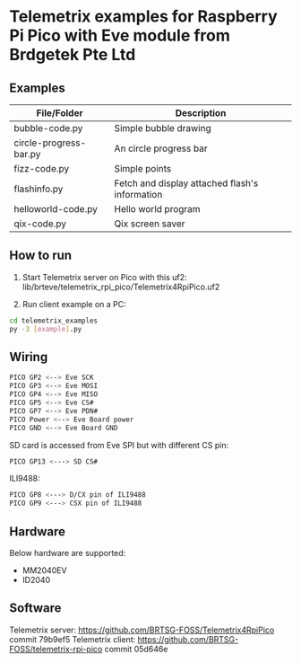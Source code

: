 # Telemetrix examples for Raspberry Pi Pico with Eve module from Brdgetek Pte Ltd

## Examples


| File/Folder |  Description |
| ------ | ------ |
| bubble-code.py              | Simple bubble drawing                           |
| circle-progress-bar.py      | An circle progress bar                          |
| fizz-code.py                | Simple points                                   |
| flashinfo.py                | Fetch and display attached flash's information  |
| helloworld-code.py          | Hello world program                             |
| qix-code.py                 | Qix screen saver                                |

## How to run

1. Start Telemetrix server on Pico with this uf2: lib/brteve/telemetrix_rpi_pico/Telemetrix4RpiPico.uf2

2. Run client example on a PC:

  ```sh
  cd telemetrix_examples
  py -3 [example].py
  ```

## Wiring

```sh
PICO GP2 <--> Eve SCK
PICO GP3 <--> Eve MOSI
PICO GP4 <--> Eve MISO
PICO GP5 <--> Eve CS#
PICO GP7 <--> Eve PDN#
PICO Power <--> Eve Board power
PICO GND <--> Eve Board GND
```

SD card is accessed from Eve SPI but with different CS pin:
```sh
PICO GP13 <---> SD CS#
```

ILI9488:
```sh
PICO GP8 <---> D/CX pin of ILI9488
PICO GP9 <---> CSX pin of ILI9488
```

## Hardware
Below hardware are supported:
- MM2040EV
- ID2040

## Software

Telemetrix server: https://github.com/BRTSG-FOSS/Telemetrix4RpiPico commit 79b9ef5
Telemetrix client: https://github.com/BRTSG-FOSS/telemetrix-rpi-pico commit 05d646e